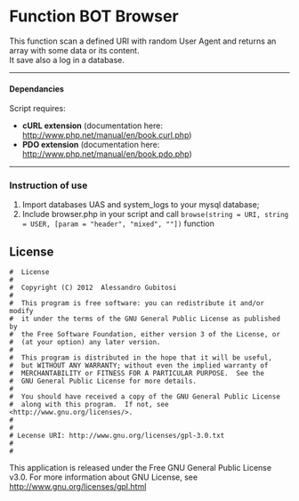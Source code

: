 # Function BOT Browser
This function scan a defined URI with random User Agent and returns an array with some data or its content.  
It save also a log in a database.  

----

#### Dependancies
Script requires:
* **cURL extension** (documentation here: http://www.php.net/manual/en/book.curl.php)
* **PDO extension** (documentation here: http://www.php.net/manual/en/book.pdo.php)

----

### Instruction of use
1. Import databases UAS and system_logs to your mysql database;
2. Include browser.php in your script and call `browse(string = URI, string = USER, [param = "header", "mixed", ""])` function



## License
    #  License
    #  
    #  Copyright (C) 2012  Alessandro Gubitosi
    #  
    #  This program is free software: you can redistribute it and/or modify
    #  it under the terms of the GNU General Public License as published by
    #  the Free Software Foundation, either version 3 of the License, or
    #  (at your option) any later version.
    #  
    #  This program is distributed in the hope that it will be useful,
    #  but WITHOUT ANY WARRANTY; without even the implied warranty of
    #  MERCHANTABILITY or FITNESS FOR A PARTICULAR PURPOSE.  See the
    #  GNU General Public License for more details.
    #  
    #  You should have received a copy of the GNU General Public License
    #  along with this program.  If not, see <http://www.gnu.org/licenses/>.
    #
    #
    # Lecense URI: http://www.gnu.org/licenses/gpl-3.0.txt
    #
    #    

This application is released under the Free GNU General Public License v3.0.
For more information about GNU License, see http://www.gnu.org/licenses/gpl.html